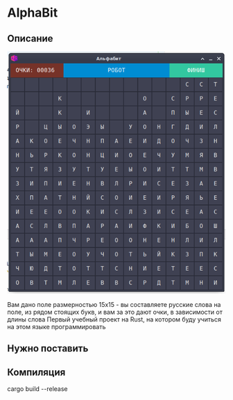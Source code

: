 # AlphaBit

## Описание

![Alt text](assets/preview.png "Вид")

Вам дано поле размерностью 15x15 - вы составляете русские слова на поле,
из рядом стоящих букв, и вам за это дают очки, в зависимости от длины слова
Первый учебный проект на Rust, на котором буду учиться на этом языке программировать

## Нужно поставить

## Компиляция

cargo build --release

